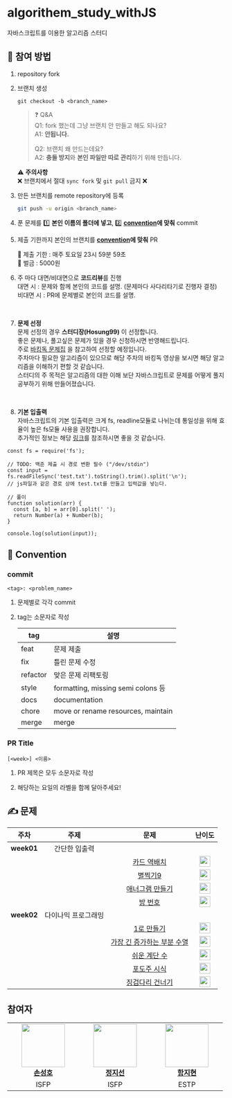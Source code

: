 # algorithem_study_withJS
자바스크립트를 이용한 알고리즘 스터디

## 🙋 참여 방법

1. repository fork
2. 브랜치 생성

   ```
   git checkout -b <branch_name>
   ```

   > ❓ Q&A <br>
   > Q1: fork 했는데 그냥 브랜치 안 만들고 해도 되나요? <br>
   > A1: **안됩니다.**
   >
   > Q2: 브랜치 왜 만드는데요? <br>
   > A2: **충돌 방지**와 **본인 파일만 따로 관리**하기 위해 만듭니다.

   ⚠️ **주의사항** <br>
   ❌ 브랜치에서 절대 `sync fork` 및 `git pull` 금지 ❌

3. 만든 브랜치를 remote repository에 등록

   ```sh
   git push -u origin <branch_name>
   ```

4. 푼 문제를 1️⃣ **본인 이름의 폴더에 넣고**, 2️⃣ **[convention](#commit)에 맞춰** commit

5. 제출 기한까지 본인의 브랜치를 **[convention](#pr)에 맞춰** PR

   📅 제출 기한 : 매주 토요일 23시 59분 59초 <br>
   💸 벌금 : 5000원

6. 주 마다 대면/비대면으로 **코드리뷰**를 진행 <br/>
대면 시 : 문제와 함께 본인의 코드를 설명. (문제마다 사다리타기로 진행자 결정) <br/>
비대면 시 : PR에 문제별로 본인의 코드를 설명. <br/>
<br/>

7. **문제 선정** <br>
문제 선정의 경우 **스터디장(Hosung99)** 이 선정합니다. <br/>
좋은 문제나, 풀고싶은 문제가 있을 경우 신청하시면 반영해드립니다. <br/>
주로 [바킹독 문제집](https://github.com/encrypted-def/basic-algo-lecture/blob/master/workbook.md) 을 참고하여 선정할 예정입니다. <br/>
주차마다 필요한 알고리즘이 있으므로 해당 주차의 바킹독 영상을 보시면 해당 알고리즘을 이해하기 편할 것 같습니다. <br/>
스터디의 주 목적은 알고리즘의 대한 이해 보단 자바스크립트로 문제를 어떻게 풀지 공부하기 위해 만들어졌습니다. <br/>
<br/>

8. **기본 입출력** <br/>
자바스크립트의 기본 입출력은 크게 fs, readline모듈로 나뉘는데 통일성을 위해 효율이 높은 fs모듈 사용을 권장합니다. <br/>
추가적인 정보는 해당 [링크](https://velog.io/@bigsaigon333/Javascript%EB%A1%9C-%EC%BD%94%EB%94%A9%ED%85%8C%EC%8A%A4%ED%8A%B8-%EC%A4%80%EB%B9%84%ED%95%98%EA%B8%B01-%EC%9E%85%EC%B6%9C%EB%A0%A5)를 참조하시면 좋을 것 같습니다.
```
const fs = require('fs');

// TODO: 백준 제출 시 경로 변환 필수 ("/dev/stdin")
const input = fs.readFileSync('test.txt').toString().trim().split('\n'); 
// js파일과 같은 경로 상에 test.txt를 만들고 입력값을 넣는다.

// 풀이
function solution(arr) {
  const [a, b] = arr[0].split(' ');
  return Number(a) + Number(b);
}

console.log(solution(input));
```

## 🤝 Convention

### commit

```
<tag>: <problem_name>
```

1. 문제별로 각각 commit

2. tag는 소문자로 작성

   | tag      | 설명                                |
   | -------- | ---------------------------------- |
   | feat     | 문제 제출                            |
   | fix      | 틀린 문제 수정                        |
   | refactor | 맞은 문제 리팩토링                     |
   | style    | formatting, missing semi colons 등 |
   | docs     | documentation                      |
   | chore    | move or rename resources, maintain |
   | merge    | merge                              |

### PR Title

```
[<week>] <이름>
```

1. PR 제목은 모두 소문자로 작성

2. 해당하는 요일의 라벨을 함께 달아주세요!

## ✍️ 문제

| 주차 | 주제 | 문제 | 난이도 |
| :-: | :-: | :--: | :--: |
| **week01**| 간단한 입출력 |
| | | [카드 역배치](https://www.acmicpc.net/problem/10804) | <img src="https://static.solved.ac/tier_small/4.svg" height="25" align="center"/> |
| | | [별찍기9](https://www.acmicpc.net/problem/2446) | <img src="https://static.solved.ac/tier_small/3.svg" height="25" align="center"/> |
| | | [애너그램 만들기](https://www.acmicpc.net/problem/1919) | <img src="https://static.solved.ac/tier_small/4.svg" height="25" align="center"/> |
| | | [방 번호](https://www.acmicpc.net/problem/1475) | <img src="https://static.solved.ac/tier_small/6.svg" height="25" align="center"/> |
| **week02**| 다이나믹 프로그래밍 |
| | | [1로 만들기](https://www.acmicpc.net/problem/1463) | <img src="https://static.solved.ac/tier_small/9.svg" height="25" align="center"/> |
| | | [가장 긴 증가하는 부분 수열](https://www.acmicpc.net/problem/11053) | <img src="https://static.solved.ac/tier_small/9.svg" height="25" align="center"/> |
| | | [쉬운 계단 수](https://www.acmicpc.net/problem/10844) | <img src="https://static.solved.ac/tier_small/10.svg" height="25" align="center"/> |
| | | [포도주 시식](https://www.acmicpc.net/problem/2156) | <img src="https://static.solved.ac/tier_small/10.svg" height="25" align="center"/> |
| | | [징검다리 건너기](https://www.acmicpc.net/problem/21317) | <img src="https://static.solved.ac/tier_small/10.svg" height="25" align="center"/> |




<!-- problem table template

|| 24.00.00 (❓) | [❓](https://www.acmicpc.net/problem/❓) | <img src="https://static.solved.ac/tier_small/❓.svg" height="25" align="center"/> | - |

 -->

## 참여자

<table>
    <tr align="center">
        <td style="min-width: 150px;">
            <a href="https://github.com/Hosung99">
              <img src="https://github.com/Hosung99.png" width="100">
              <br />
              <b>손성호 </br>
            </a>
        </td>
        <td style="min-width: 150px;">
            <a href="https://github.com/jisunchung">
              <img src="https://github.com/jisunchung.png" width="100">
              <br />
              <b>정지선 </br>
            </a> 
        </td>
        <td style="min-width: 150px;">
            <a href="https://github.com/hamjihyeon">
              <img src="https://github.com/hamjihyeon.png" width="100">
              <br />
              <b>함지현 </br>
            </a> 
        </td>
    </tr>
      <tr align="center">
        <td>
            ISFP
        </td>
        <td>
            ISFP
        </td>
        <td>
            ESTP
        </td>
    </tr>
</table>
